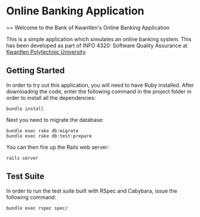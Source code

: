 # Online Banking Application

== Welcome to the Bank of Kwantlen's Online Banking Application

This is a simple application which simulates an online banking system.
This has been developed as part of INFO 4320: Software Quality Assurance at
[Kwantlen Polytechnic University](http://www.kwantlen.ca).

## Getting Started

In order to try out this application, you will need to have Ruby installed. After downloading the code, enter the following command in the project folder in order to install all the dependencies:

    bundle install
    
Next you need to migrate the database:

    bundle exec rake db:migrate
    bundle exec rake db:test:prepare
    
You can then fire up the Rails web server:

    rails server

## Test Suite

In order to run the test suite built with RSpec and Cabybara, issue the following command:

    bundle exec rspec spec/
    


